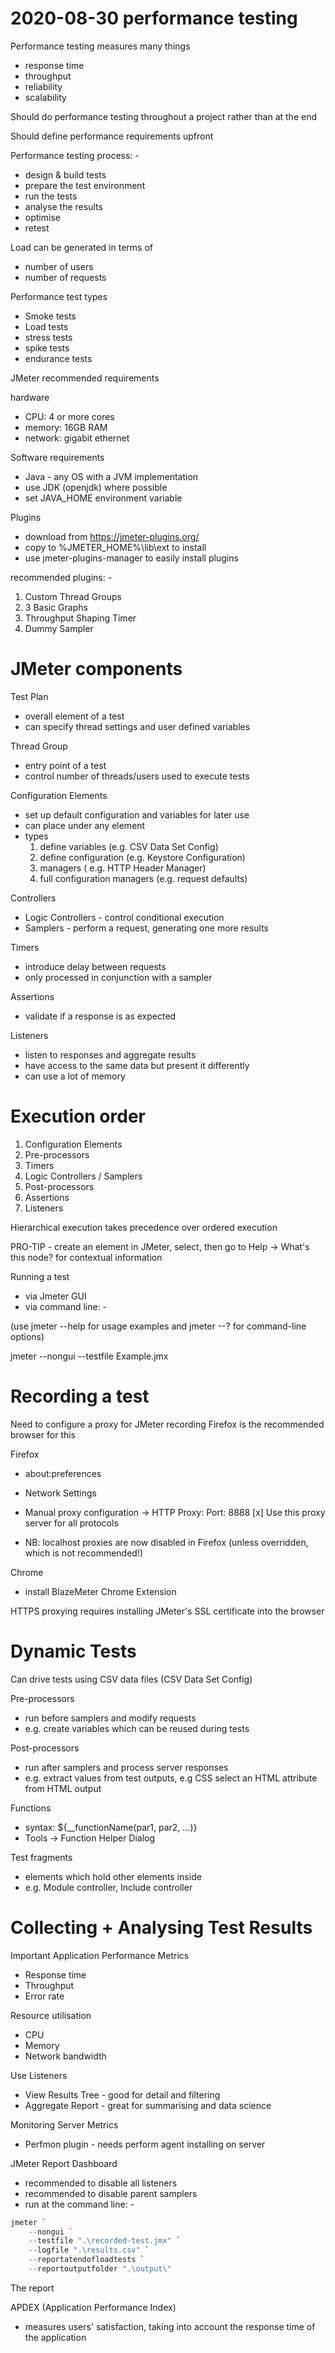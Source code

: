 2020-08-30 performance testing
==============================

Performance testing measures many things
- response time
- throughput
- reliability
- scalability

Should do performance testing throughout a project rather than at the end

Should define performance requirements upfront

Performance testing process: -
- design & build tests
- prepare the test environment
- run the tests
- analyse the results
- optimise
- retest

Load can be generated in terms of
- number of users
- number of requests

Performance test types
- Smoke tests
- Load tests
- stress tests
- spike tests
- endurance tests

JMeter recommended requirements

hardware

- CPU: 4 or more cores
- memory: 16GB RAM
- network: gigabit ethernet

Software requirements

- Java - any OS with a JVM implementation
- use JDK (openjdk) where possible
- set JAVA_HOME environment variable

Plugins

- download from https://jmeter-plugins.org/
- copy to %JMETER_HOME%\lib\ext to install
- use jmeter-plugins-manager to easily install plugins

recommended plugins: -

1. Custom Thread Groups
2. 3 Basic Graphs
3. Throughput Shaping Timer
4. Dummy Sampler

JMeter components
=================

Test Plan 
- overall element of a test
- can specify thread settings and user defined variables

Thread Group
- entry point of a test
- control number of threads/users used to execute tests

Configuration Elements
- set up default configuration and variables for later use
- can place under any element
- types
	1. define variables (e.g. CSV Data Set Config)
	2. define configuration (e.g. Keystore Configuration)
	3. managers ( e.g. HTTP Header Manager)
	4. full configuration managers (e.g. request defaults)

Controllers
- Logic Controllers - control conditional execution
- Samplers - perform a request, generating one more results

Timers
- introduce delay between requests
- only processed in conjunction with a sampler

Assertions
- validate if a response is as expected

Listeners
- listen to responses and aggregate results
- have access to the same data but present it differently
- can use a lot of memory

Execution order
===============

1. Configuration Elements
2. Pre-processors
3. Timers
4. Logic Controllers / Samplers
5. Post-processors
6. Assertions
7. Listeners

Hierarchical execution takes precedence over ordered execution

PRO-TIP - create an element in JMeter, select, then go to Help -> What's this node? for contextual information

Running a test

- via Jmeter GUI
- via command line: -

(use jmeter --help for usage examples and jmeter --? for command-line options)

jmeter --nongui --testfile Example.jmx

Recording a test
================

Need to configure a proxy for JMeter recording
Firefox is the recommended browser for this

Firefox
- about:preferences
- Network Settings
- Manual proxy configuration -> HTTP Proxy: <ip of local machine>	Port: 8888	[x] Use this proxy server for all protocols

- NB: localhost proxies are now disabled in Firefox (unless overridden, which is not recommended!)

Chrome
- install BlazeMeter Chrome Extension

HTTPS proxying requires installing JMeter's SSL certificate into the browser

Dynamic Tests
=============

Can drive tests using CSV data files (CSV Data Set Config)

Pre-processors
- run before samplers and modify requests
- e.g. create variables which can be reused during tests

Post-processors
- run after samplers and process server responses
- e.g. extract values from test outputs, e.g CSS select an HTML attribute from HTML output

Functions
- syntax: ${__functionName(par1, par2, ...)}
- Tools -> Function Helper Dialog

Test fragments
- elements which hold other elements inside
- e.g. Module controller, Include controller

Collecting + Analysing Test Results
===================================

Important Application Performance Metrics
- Response time
- Throughput
- Error rate

Resource utilisation
- CPU
- Memory
- Network bandwidth

Use Listeners
- View Results Tree - good for detail and filtering
- Aggregate Report - great for summarising and data science

Monitoring Server Metrics
- Perfmon plugin - needs perform agent installing on server

JMeter Report Dashboard
- recommended to disable all listeners
- recommended to disable parent samplers
- run at the command line: -

```powershell
jmeter `
	--nongui `
	--testfile ".\recorded-test.jmx" `
	--logfile ".\results.csv" `
	--reportatendofloadtests `
	--reportoutputfolder ".\output\"
```

The report

APDEX (Application Performance Index)
- measures users' satisfaction, taking into account the response time of the application
